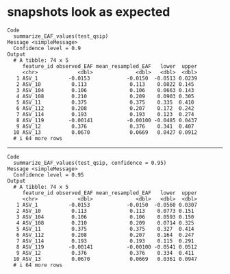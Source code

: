 # snapshots look as expected

    Code
      summarize_EAF_values(test_qsip)
    Message <simpleMessage>
      Confidence level = 0.9
    Output
      # A tibble: 74 x 5
         feature_id observed_EAF mean_resampled_EAF   lower  upper
         <chr>             <dbl>              <dbl>   <dbl>  <dbl>
       1 ASV_1          -0.0153            -0.0150  -0.0513 0.0239
       2 ASV_10          0.113              0.113    0.0822 0.145 
       3 ASV_104         0.106              0.106    0.0663 0.143 
       4 ASV_108         0.210              0.209    0.0903 0.305 
       5 ASV_11          0.375              0.375    0.335  0.410 
       6 ASV_112         0.208              0.207    0.172  0.242 
       7 ASV_114         0.193              0.193    0.123  0.274 
       8 ASV_119        -0.00141           -0.00100 -0.0485 0.0437
       9 ASV_12          0.376              0.376    0.341  0.407 
      10 ASV_13          0.0670             0.0669   0.0427 0.0912
      # i 64 more rows

---

    Code
      summarize_EAF_values(test_qsip, confidence = 0.95)
    Message <simpleMessage>
      Confidence level = 0.95
    Output
      # A tibble: 74 x 5
         feature_id observed_EAF mean_resampled_EAF   lower  upper
         <chr>             <dbl>              <dbl>   <dbl>  <dbl>
       1 ASV_1          -0.0153            -0.0150  -0.0560 0.0307
       2 ASV_10          0.113              0.113    0.0773 0.151 
       3 ASV_104         0.106              0.106    0.0593 0.150 
       4 ASV_108         0.210              0.209    0.0714 0.325 
       5 ASV_11          0.375              0.375    0.327  0.414 
       6 ASV_112         0.208              0.207    0.164  0.247 
       7 ASV_114         0.193              0.193    0.115  0.291 
       8 ASV_119        -0.00141           -0.00100 -0.0541 0.0512
       9 ASV_12          0.376              0.376    0.334  0.411 
      10 ASV_13          0.0670             0.0669   0.0361 0.0947
      # i 64 more rows

